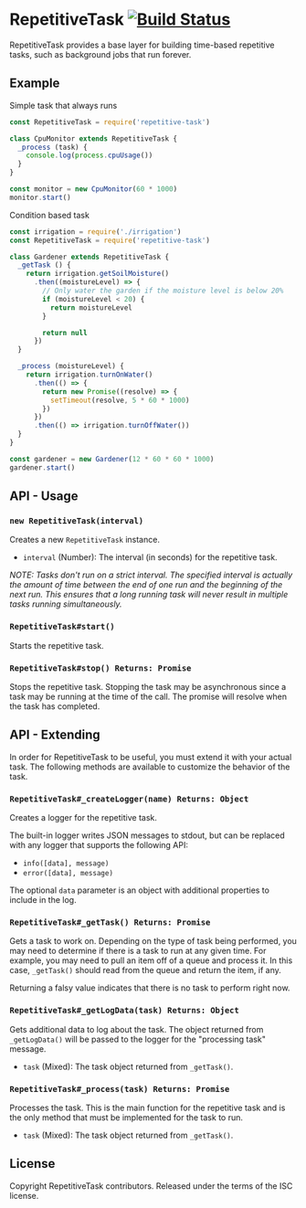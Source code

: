 # RepetitiveTask [![Build Status](https://travis-ci.org/clipper-digital/repetitive-task.svg?branch=master)](https://travis-ci.org/clipper-digital/repetitive-task)

RepetitiveTask provides a base layer for building time-based repetitive tasks, such as background jobs that run forever.





## Example

Simple task that always runs

```js
const RepetitiveTask = require('repetitive-task')

class CpuMonitor extends RepetitiveTask {
  _process (task) {
    console.log(process.cpuUsage())
  }
}

const monitor = new CpuMonitor(60 * 1000)
monitor.start()
```

Condition based task

```js
const irrigation = require('./irrigation')
const RepetitiveTask = require('repetitive-task')

class Gardener extends RepetitiveTask {
  _getTask () {
    return irrigation.getSoilMoisture()
      .then((moistureLevel) => {
        // Only water the garden if the moisture level is below 20%
        if (moistureLevel < 20) {
          return moistureLevel
        }

        return null
      })
  }

  _process (moistureLevel) {
    return irrigation.turnOnWater()
      .then(() => {
        return new Promise((resolve) => {
          setTimeout(resolve, 5 * 60 * 1000)
        })
      })
      .then(() => irrigation.turnOffWater())
  }
}

const gardener = new Gardener(12 * 60 * 60 * 1000)
gardener.start()
```




## API - Usage

### `new RepetitiveTask(interval)`

Creates a new `RepetitiveTask` instance.

* `interval` (Number): The interval (in seconds) for the repetitive task.

_NOTE: Tasks don't run on a strict interval. The specified interval is actually the amount of time between the end of one run and the beginning of the next run. This ensures that a long running task will never result in multiple tasks running simultaneously._



### `RepetitiveTask#start()`

Starts the repetitive task.

### `RepetitiveTask#stop() Returns: Promise`

Stops the repetitive task. Stopping the task may be asynchronous since a task may be running at the time of the call. The promise will resolve when the task has completed.





## API - Extending

In order for RepetitiveTask to be useful, you must extend it with your actual task. The following methods are available to customize the behavior of the task.



### `RepetitiveTask#_createLogger(name) Returns: Object`

Creates a logger for the repetitive task.

The built-in logger writes JSON messages to stdout, but can be replaced with any logger that supports the following API:

* `info([data], message)`
* `error([data], message)`

The optional `data` parameter is an object with additional properties to include in the log.



### `RepetitiveTask#_getTask() Returns: Promise`

Gets a task to work on. Depending on the type of task being performed, you may need to determine if there is a task to run at any given time. For example, you may need to pull an item off of a queue and process it. In this case, `_getTask()` should read from the queue and return the item, if any.

Returning a falsy value indicates that there is no task to perform right now.



### `RepetitiveTask#_getLogData(task) Returns: Object`

Gets additional data to log about the task. The object returned from `_getLogData()` will be passed to the logger for the "processing task" message.

* `task` (Mixed): The task object returned from `_getTask()`.



### `RepetitiveTask#_process(task) Returns: Promise`

Processes the task. This is the main function for the repetitive task and is the only method that must be implemented for the task to run.

* `task` (Mixed): The task object returned from `_getTask()`.





## License

Copyright RepetitiveTask contributors.
Released under the terms of the ISC license.
